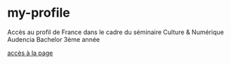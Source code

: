 # my-profile

Accès au profil de France dans le cadre du séminaire Culture & Numérique Audencia Bachelor 3ème année

[accès à la page](https://france-beauchamps.github.io/my-profile/)
